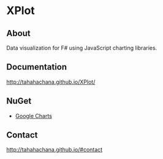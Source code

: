 XPlot
=====

About
-----

Data visualization for F# using JavaScript charting libraries.

Documentation
-------------

http://tahahachana.github.io/XPlot/

NuGet
-----

* [Google Charts](http://www.nuget.org/packages/XPlot.GoogleCharts/)

Contact
-------

http://tahahachana.github.io/#contact